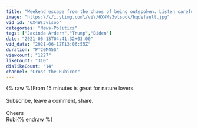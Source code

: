 ```yaml
---
title: "Weekend escape from the chaos of being outspoken. Listen carefully and near the end is delight."
image: "https:\/\/i.ytimg.com\/vi\/6X4Ws3vlsoo\/hqdefault.jpg"
vid_id: "6X4Ws3vlsoo"
categories: "News-Politics"
tags: ["Jacinda Ardern","Trump","Biden"]
date: "2021-06-13T04:41:32+03:00"
vid_date: "2021-06-12T13:06:55Z"
duration: "PT20M45S"
viewcount: "1227"
likeCount: "310"
dislikeCount: "14"
channel: "Cross the Rubicon"
---
```

{% raw %}From 15 minutes is great for nature lovers.<br /><br />Subscribe, leave a comment, share.<br /><br />Cheers<br />Rubi{% endraw %}
